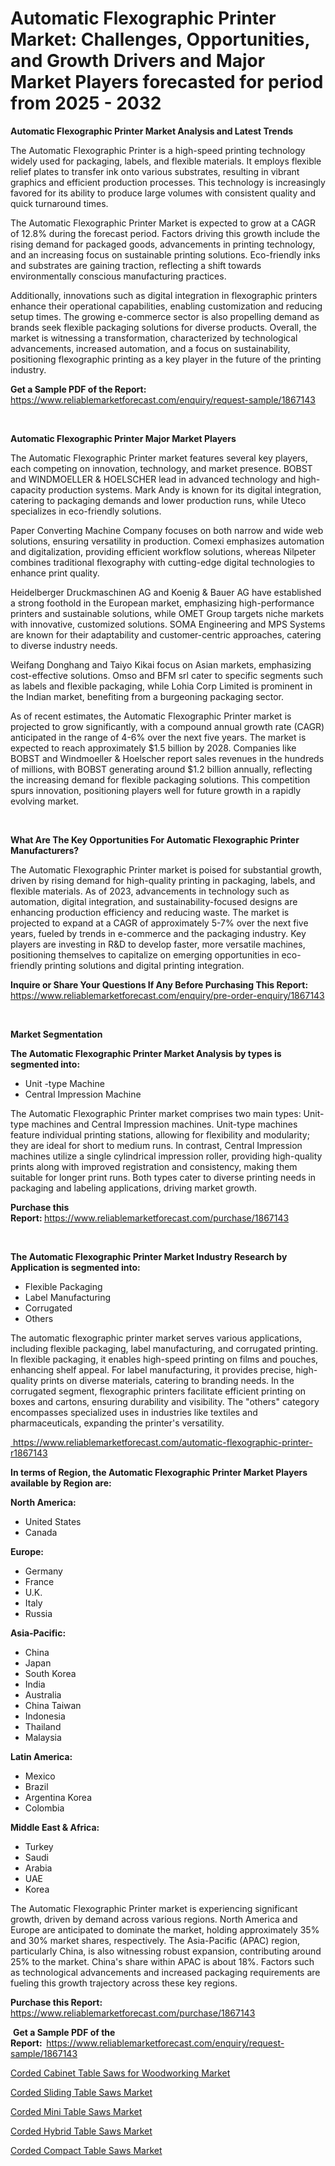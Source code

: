 <p><h1>Automatic Flexographic Printer Market: Challenges, Opportunities, and Growth Drivers and Major Market Players forecasted for period from 2025 - 2032</h1></p><p><strong>Automatic Flexographic Printer Market Analysis and Latest Trends</strong></p>
<p><p>The Automatic Flexographic Printer is a high-speed printing technology widely used for packaging, labels, and flexible materials. It employs flexible relief plates to transfer ink onto various substrates, resulting in vibrant graphics and efficient production processes. This technology is increasingly favored for its ability to produce large volumes with consistent quality and quick turnaround times.</p><p>The Automatic Flexographic Printer Market is expected to grow at a CAGR of 12.8% during the forecast period. Factors driving this growth include the rising demand for packaged goods, advancements in printing technology, and an increasing focus on sustainable printing solutions. Eco-friendly inks and substrates are gaining traction, reflecting a shift towards environmentally conscious manufacturing practices. </p><p>Additionally, innovations such as digital integration in flexographic printers enhance their operational capabilities, enabling customization and reducing setup times. The growing e-commerce sector is also propelling demand as brands seek flexible packaging solutions for diverse products. Overall, the market is witnessing a transformation, characterized by technological advancements, increased automation, and a focus on sustainability, positioning flexographic printing as a key player in the future of the printing industry.</p></p>
<p><strong>Get a Sample PDF of the Report:&nbsp;</strong> <a href="https://www.reliablemarketforecast.com/enquiry/request-sample/1867143?utm_campaign=1903&utm_medium=2&utm_source=Github&utm_content=ia&utm_term=28022025&utm_id=automatic-flexographic-printer">https://www.reliablemarketforecast.com/enquiry/request-sample/1867143</a></p>
<p>&nbsp;</p>
<p><strong>Automatic Flexographic Printer Major Market Players</strong></p>
<p><p>The Automatic Flexographic Printer market features several key players, each competing on innovation, technology, and market presence. BOBST and WINDMOELLER & HOELSCHER lead in advanced technology and high-capacity production systems. Mark Andy is known for its digital integration, catering to packaging demands and lower production runs, while Uteco specializes in eco-friendly solutions.</p><p>Paper Converting Machine Company focuses on both narrow and wide web solutions, ensuring versatility in production. Comexi emphasizes automation and digitalization, providing efficient workflow solutions, whereas Nilpeter combines traditional flexography with cutting-edge digital technologies to enhance print quality.</p><p>Heidelberger Druckmaschinen AG and Koenig & Bauer AG have established a strong foothold in the European market, emphasizing high-performance printers and sustainable solutions, while OMET Group targets niche markets with innovative, customized solutions. SOMA Engineering and MPS Systems are known for their adaptability and customer-centric approaches, catering to diverse industry needs.</p><p>Weifang Donghang and Taiyo Kikai focus on Asian markets, emphasizing cost-effective solutions. Omso and BFM srl cater to specific segments such as labels and flexible packaging, while Lohia Corp Limited is prominent in the Indian market, benefiting from a burgeoning packaging sector.</p><p>As of recent estimates, the Automatic Flexographic Printer market is projected to grow significantly, with a compound annual growth rate (CAGR) anticipated in the range of 4-6% over the next five years. The market is expected to reach approximately $1.5 billion by 2028. Companies like BOBST and Windmoeller & Hoelscher report sales revenues in the hundreds of millions, with BOBST generating around $1.2 billion annually, reflecting the increasing demand for flexible packaging solutions. This competition spurs innovation, positioning players well for future growth in a rapidly evolving market.</p></p>
<p>&nbsp;</p>
<p><strong>What Are The Key Opportunities For Automatic Flexographic Printer Manufacturers?</strong></p>
<p><p>The Automatic Flexographic Printer market is poised for substantial growth, driven by rising demand for high-quality printing in packaging, labels, and flexible materials. As of 2023, advancements in technology such as automation, digital integration, and sustainability-focused designs are enhancing production efficiency and reducing waste. The market is projected to expand at a CAGR of approximately 5-7% over the next five years, fueled by trends in e-commerce and the packaging industry. Key players are investing in R&D to develop faster, more versatile machines, positioning themselves to capitalize on emerging opportunities in eco-friendly printing solutions and digital printing integration.</p></p>
<p><strong>Inquire or Share Your Questions If Any Before Purchasing This Report:</strong> <a href="https://www.reliablemarketforecast.com/enquiry/pre-order-enquiry/1867143?utm_campaign=1903&utm_medium=2&utm_source=Github&utm_content=ia&utm_term=28022025&utm_id=automatic-flexographic-printer">https://www.reliablemarketforecast.com/enquiry/pre-order-enquiry/1867143</a></p>
<p>&nbsp;</p>
<p><strong>Market Segmentation</strong></p>
<p><strong>The Automatic Flexographic Printer Market Analysis by types is segmented into:</strong></p>
<p><ul><li>Unit -type Machine</li><li>Central Impression Machine</li></ul></p>
<p><p>The Automatic Flexographic Printer market comprises two main types: Unit-type machines and Central Impression machines. Unit-type machines feature individual printing stations, allowing for flexibility and modularity; they are ideal for short to medium runs. In contrast, Central Impression machines utilize a single cylindrical impression roller, providing high-quality prints along with improved registration and consistency, making them suitable for longer print runs. Both types cater to diverse printing needs in packaging and labeling applications, driving market growth.</p></p>
<p><strong>Purchase this Report:&nbsp;</strong><a href="https://www.reliablemarketforecast.com/purchase/1867143?utm_campaign=1903&utm_medium=2&utm_source=Github&utm_content=ia&utm_term=28022025&utm_id=automatic-flexographic-printer">https://www.reliablemarketforecast.com/purchase/1867143</a></p>
<p>&nbsp;</p>
<p><strong>The Automatic Flexographic Printer Market Industry Research by Application is segmented into:</strong></p>
<p><ul><li>Flexible Packaging</li><li>Label Manufacturing</li><li>Corrugated</li><li>Others</li></ul></p>
<p><p>The automatic flexographic printer market serves various applications, including flexible packaging, label manufacturing, and corrugated printing. In flexible packaging, it enables high-speed printing on films and pouches, enhancing shelf appeal. For label manufacturing, it provides precise, high-quality prints on diverse materials, catering to branding needs. In the corrugated segment, flexographic printers facilitate efficient printing on boxes and cartons, ensuring durability and visibility. The "others" category encompasses specialized uses in industries like textiles and pharmaceuticals, expanding the printer's versatility.</p></p>
<p><a href="https://www.reliablemarketforecast.com/automatic-flexographic-printer-r1867143?utm_campaign=1903&utm_medium=2&utm_source=Github&utm_content=ia&utm_term=28022025&utm_id=automatic-flexographic-printer">&nbsp;https://www.reliablemarketforecast.com/automatic-flexographic-printer-r1867143</a></p>
<p><strong>In terms of Region, the Automatic Flexographic Printer Market Players available by Region are:</strong></p>
<p>
    <p> <strong> North America: </strong>
        <ul>
            <li>United States</li>
            <li>Canada</li>
        </ul>
        </p> 
    <p> <strong> Europe: </strong>
        <ul>
            <li>Germany</li>
            <li>France</li>
            <li>U.K.</li>
            <li>Italy</li>
            <li>Russia</li>
        </ul>
        </p> 
    <p> <strong> Asia-Pacific: </strong>
        <ul>
            <li>China</li>
            <li>Japan</li>
            <li>South Korea</li>
            <li>India</li>
            <li>Australia</li>
            <li>China Taiwan</li>
            <li>Indonesia</li>
            <li>Thailand</li>
            <li>Malaysia</li>
        </ul>
        </p> 
    <p> <strong> Latin America: </strong>
        <ul>
            <li>Mexico</li>
            <li>Brazil</li>
            <li>Argentina Korea</li>
            <li>Colombia</li>
        </ul>
        </p> 
    <p> <strong> Middle East & Africa: </strong>
        <ul>
            <li>Turkey</li>
            <li>Saudi</li>
            <li>Arabia</li>
            <li>UAE</li>
            <li>Korea</li>
        </ul>
    </p>
    </p>
<p><p>The Automatic Flexographic Printer market is experiencing significant growth, driven by demand across various regions. North America and Europe are anticipated to dominate the market, holding approximately 35% and 30% market shares, respectively. The Asia-Pacific (APAC) region, particularly China, is also witnessing robust expansion, contributing around 25% to the market. China's share within APAC is about 18%. Factors such as technological advancements and increased packaging requirements are fueling this growth trajectory across these key regions.</p></p>
<p><strong>Purchase this Report: </strong><a href="https://www.reliablemarketforecast.com/purchase/1867143?utm_campaign=1903&utm_medium=2&utm_source=Github&utm_content=ia&utm_term=28022025&utm_id=automatic-flexographic-printer">https://www.reliablemarketforecast.com/purchase/1867143</a></p>
<p>&nbsp;<strong>Get a Sample PDF of the Report:&nbsp;&nbsp;</strong><a href="https://www.reliablemarketforecast.com/enquiry/request-sample/1867143?utm_campaign=1903&utm_medium=2&utm_source=Github&utm_content=ia&utm_term=28022025&utm_id=automatic-flexographic-printer">https://www.reliablemarketforecast.com/enquiry/request-sample/1867143</a></p>
<p><strong></strong></p>
<p><p><a href="https://github.com/JakirUddin511/Market-Research-Report-List-1/blob/main/corded-cabinet-table-saws-for-woodworking-market.md?utm_campaign=1903&utm_medium=2&utm_source=Github&utm_content=ia&utm_term=28022025&utm_id=automatic-flexographic-printer">Corded Cabinet Table Saws for Woodworking Market</a></p><p><a href="https://github.com/ChiragRP21/Market-Research-Report-List-7/blob/main/corded-sliding-table-saws-market.md?utm_campaign=1903&utm_medium=2&utm_source=Github&utm_content=ia&utm_term=28022025&utm_id=automatic-flexographic-printer">Corded Sliding Table Saws Market</a></p><p><a href="https://github.com/leyanyeskayv/Market-Research-Report-List-1/blob/main/corded-mini-table-saws-market.md?utm_campaign=1903&utm_medium=2&utm_source=Github&utm_content=ia&utm_term=28022025&utm_id=automatic-flexographic-printer">Corded Mini Table Saws Market</a></p><p><a href="https://github.com/seemagarbeha/Market-Research-Report-List-1/blob/main/corded-hybrid-table-saws-market.md?utm_campaign=1903&utm_medium=2&utm_source=Github&utm_content=ia&utm_term=28022025&utm_id=automatic-flexographic-printer">Corded Hybrid Table Saws Market</a></p><p><a href="https://github.com/sarialahipff/Market-Research-Report-List-1/blob/main/corded-compact-table-saws-market.md?utm_campaign=1903&utm_medium=2&utm_source=Github&utm_content=ia&utm_term=28022025&utm_id=automatic-flexographic-printer">Corded Compact Table Saws Market</a></p></p>